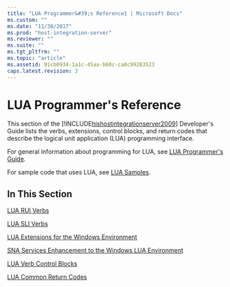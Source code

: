 ```yaml
---
title: "LUA Programmer&#39;s Reference1 | Microsoft Docs"
ms.custom: ""
ms.date: "11/30/2017"
ms.prod: "host-integration-server"
ms.reviewer: ""
ms.suite: ""
ms.tgt_pltfrm: ""
ms.topic: "article"
ms.assetid: 91cb0934-1a1c-45aa-b60c-ca8c99283523
caps.latest.revision: 3
---
```

# LUA Programmer&#39;s Reference
This section of the [!INCLUDE[hishostintegrationserver2009](../includes/hishostintegrationserver2009-md.md)] Developer's Guide lists the verbs, extensions, control blocks, and return codes that describe the logical unit application (LUA) programming interface.  
  
 For general information about programming for LUA, see [LUA Programmer's Guide](../HIS2010/lua-programmer-s-guide2.md).  
  
 For sample code that uses LUA, see [LUA Samples](../HIS2010/lua-samples.md).  
  
## In This Section  
 [LUA RUI Verbs](../HIS2010/lua-rui-verbs1.md)  
  
 [LUA SLI Verbs](../HIS2010/lua-sli-verbs1.md)  
  
 [LUA Extensions for the Windows Environment](../HIS2010/lua-extensions-for-the-windows-environment1.md)  
  
 [SNA Services Enhancement to the Windows LUA Environment](../HIS2010/sna-services-enhancement-to-the-windows-lua-environment1.md)  
  
 [LUA Verb Control Blocks](../HIS2010/lua-verb-control-blocks1.md)  
  
 [LUA Common Return Codes](../HIS2010/lua-common-return-codes2.md)